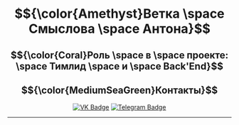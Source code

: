 <div align = "center">
  
# $${\color{Amethyst}Ветка \space Смыслова \space Антона}$$
<!-- ## $${\color{lightblue}Здесь \space будет \space отображена \space проделанная \space мною \space работа}$ -->
## $${\color{Coral}Роль \space в \space проекте: \space Тимлид \space и \space Back'End}$$


<div align="center">
  
## $${\color{MediumSeaGreen}Контакты}$$
[![VK Badge](https://img.shields.io/badge/VK-%40anthony__winchester-blue?style=for-the-badge&logo=vk)](https://vk.com/anthony_winchester)
[![Telegram Badge](https://img.shields.io/badge/Telegram-%40anthony__winchester-blue?style=for-the-badge&logo=telegram)](https://t.me/anthony_winchester)

</div>

---

</div>
